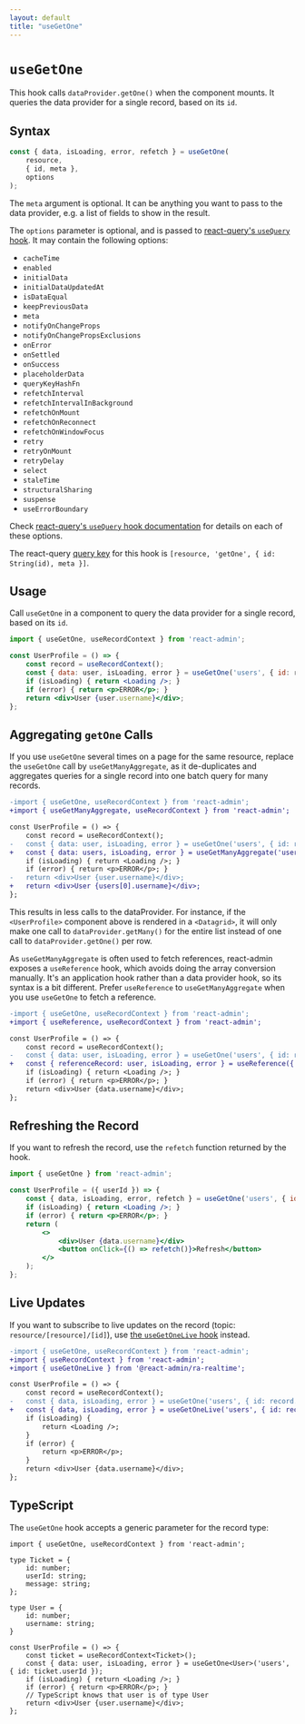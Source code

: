 ```yaml
---
layout: default
title: "useGetOne"
---
```


# `useGetOne`

This hook calls `dataProvider.getOne()` when the component mounts. It queries the data provider for a single record, based on its `id`.

## Syntax

```jsx
const { data, isLoading, error, refetch } = useGetOne(
    resource,
    { id, meta },
    options
);
```

The `meta` argument is optional. It can be anything you want to pass to the data provider, e.g. a list of fields to show in the result.

The `options` parameter is optional, and is passed to [react-query's `useQuery` hook](https://tanstack.com/query/v5/docs/react/reference/useQuery). It may contain the following options:

* `cacheTime`
* `enabled`
* `initialData`
* `initialDataUpdatedAt`
* `isDataEqual`
* `keepPreviousData`
* `meta`
* `notifyOnChangeProps`
* `notifyOnChangePropsExclusions`
* `onError`
* `onSettled`
* `onSuccess`
* `placeholderData`
* `queryKeyHashFn`
* `refetchInterval`
* `refetchIntervalInBackground`
* `refetchOnMount`
* `refetchOnReconnect`
* `refetchOnWindowFocus`
* `retry`
* `retryOnMount`
* `retryDelay`
* `select`
* `staleTime`
* `structuralSharing`
* `suspense`
* `useErrorBoundary`

Check [react-query's `useQuery` hook documentation](https://tanstack.com/query/v5/docs/react/reference/useQuery) for details on each of these options.

The react-query [query key](https://react-query-v3.tanstack.com/guides/query-keys) for this hook is `[resource, 'getOne', { id: String(id), meta }]`.

## Usage

Call `useGetOne` in a component to query the data provider for a single record, based on its `id`.

```jsx
import { useGetOne, useRecordContext } from 'react-admin';

const UserProfile = () => {
    const record = useRecordContext();
    const { data: user, isLoading, error } = useGetOne('users', { id: record.userId });
    if (isLoading) { return <Loading />; }
    if (error) { return <p>ERROR</p>; }
    return <div>User {user.username}</div>;
};
```

## Aggregating `getOne` Calls

If you use `useGetOne` several times on a page for the same resource, replace the `useGetOne` call by `useGetManyAggregate`, as it de-duplicates and aggregates queries for a single record into one batch query for many records.

```diff
-import { useGetOne, useRecordContext } from 'react-admin';
+import { useGetManyAggregate, useRecordContext } from 'react-admin';

const UserProfile = () => {
    const record = useRecordContext();
-   const { data: user, isLoading, error } = useGetOne('users', { id: record.userId });
+   const { data: users, isLoading, error } = useGetManyAggregate('users', { ids: [record.userId] });
    if (isLoading) { return <Loading />; }
    if (error) { return <p>ERROR</p>; }
-   return <div>User {user.username}</div>;
+   return <div>User {users[0].username}</div>;
};
```

This results in less calls to the dataProvider. For instance, if the `<UserProfile>` component above is rendered in a `<Datagrid>`, it will only make one call to `dataProvider.getMany()` for the entire list instead of one call to `dataProvider.getOne()` per row.

As `useGetManyAggregate` is often used to fetch references, react-admin exposes a `useReference` hook, which avoids doing the array conversion manually. It's an application hook rather than a data provider hook, so its syntax is a bit different. Prefer `useReference` to `useGetManyAggregate` when you use `useGetOne` to fetch a reference.

```diff
-import { useGetOne, useRecordContext } from 'react-admin';
+import { useReference, useRecordContext } from 'react-admin';

const UserProfile = () => {
    const record = useRecordContext();
-   const { data: user, isLoading, error } = useGetOne('users', { id: record.userId });
+   const { referenceRecord: user, isLoading, error } = useReference({ reference: 'users', id: record.userId });
    if (isLoading) { return <Loading />; }
    if (error) { return <p>ERROR</p>; }
    return <div>User {data.username}</div>;
};
```

## Refreshing the Record

If you want to refresh the record, use the `refetch` function returned by the hook.

```jsx
import { useGetOne } from 'react-admin';

const UserProfile = ({ userId }) => {
    const { data, isLoading, error, refetch } = useGetOne('users', { id: userId });
    if (isLoading) { return <Loading />; }
    if (error) { return <p>ERROR</p>; }
    return (
        <>
            <div>User {data.username}</div>
            <button onClick={() => refetch()}>Refresh</button>
        </>
    );
};
```

## Live Updates

If you want to subscribe to live updates on the record (topic: `resource/[resource]/[id]`), use [the `useGetOneLive` hook](./useGetOneLive.md) instead.

```diff
-import { useGetOne, useRecordContext } from 'react-admin';
+import { useRecordContext } from 'react-admin';
+import { useGetOneLive } from '@react-admin/ra-realtime';

const UserProfile = () => {
    const record = useRecordContext();
-   const { data, isLoading, error } = useGetOne('users', { id: record.userId });
+   const { data, isLoading, error } = useGetOneLive('users', { id: record.userId });
    if (isLoading) {
        return <Loading />;
    }
    if (error) {
        return <p>ERROR</p>;
    }
    return <div>User {data.username}</div>;
};
```

## TypeScript

The `useGetOne` hook accepts a generic parameter for the record type:

```tsx
import { useGetOne, useRecordContext } from 'react-admin';

type Ticket = {
    id: number;
    userId: string;
    message: string;
};

type User = {
    id: number;
    username: string;
}

const UserProfile = () => {
    const ticket = useRecordContext<Ticket>();
    const { data: user, isLoading, error } = useGetOne<User>('users', { id: ticket.userId });
    if (isLoading) { return <Loading />; }
    if (error) { return <p>ERROR</p>; }
    // TypeScript knows that user is of type User
    return <div>User {user.username}</div>;
};
```
